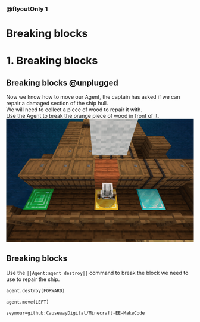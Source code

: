 

### @flyoutOnly 1

# Breaking blocks


# 1. Breaking blocks

## Breaking blocks @unplugged

Now we know how to move our Agent, the captain has asked if we can repair a damaged
section of the ship hull.   
We will need to collect a piece of wood to repair it with.    
Use the Agent to break the orange piece of wood in front of it.   
![Breaking block](https://raw.githubusercontent.com/CausewayDigital/Minecraft-EE-MakeCode/main/tutorials/seymour-island/images/seymour_task_0_break.gif)

## Breaking blocks
Use the ``||Agent:agent destroy||`` command to break the block we need to use to repair
the ship.

```blocks
agent.destroy(FORWARD)
```

```ghost
agent.move(LEFT)
```

```package
seymour=github:CausewayDigital/Minecraft-EE-MakeCode
```
